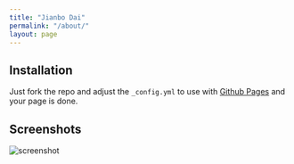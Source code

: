 ```yaml
---
title: "Jianbo Dai"
permalink: "/about/"
layout: page
---
```

## Installation

Just fork the repo and adjust the `_config.yml` to use with [Github Pages](https://pages.github.com/) and your page is done.

## Screenshots

<div class="large" markdown="1">

![screenshot](https://user-images.githubusercontent.com/4943215/73125195-5fa42200-3fa4-11ea-89f8-d09c1d6fe252.png)

</div>

